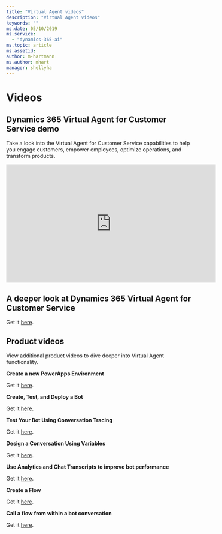 ```yaml
---
title: "Virtual Agent videos"
description: "Virtual Agent videos"
keywords: ""
ms.date: 05/10/2019
ms.service:
  - "dynamics-365-ai"
ms.topic: article
ms.assetid: 
author: m-hartmann
ms.author: mhart
manager: shellyha
---
```


# Videos 


## Dynamics 365 Virtual Agent for Customer Service demo

Take a look into the Virtual Agent for Customer Service capabilities to help you engage customers, empower employees, optimize operations, and transform products. 

<iframe width="560" height="315" src="https://www.youtube.com/embed/Pk-AVqQPUg8" frameborder="0" allow="accelerometer; autoplay; encrypted-media; gyroscope; picture-in-picture" allowfullscreen></iframe>


## A deeper look at Dynamics 365 Virtual Agent for Customer Service

Get it [here](https://microsoft.sharepoint.com/teams/CCIBotDesignerTeam/Shared%20Documents/General/Demo%20Assets/Airlift_2019-04/CCIVirtualAgentDeepDive_2019-04.mp4).





## Product videos

View additional product videos to dive deeper into Virtual Agent functionality. 

  **Create a new PowerApps Environment**

   Get it [here](https://go.microsoft.com/fwlink/?linkid=2079331).
   
  **Create, Test, and Deploy a Bot**

   Get it [here](https://go.microsoft.com/fwlink/?linkid=2062988).

  **Test Your Bot Using Conversation Tracing**

   Get it [here](https://go.microsoft.com/fwlink/?linkid=2063608). 
 
  **Design a Conversation Using Variables**

   Get it [here](https://go.microsoft.com/fwlink/?linkid=2063608).

  **Use Analytics and Chat Transcripts to improve bot performance**

   Get it [here](https://go.microsoft.com/fwlink/?linkid=2063181).

  **Create a Flow**

   Get it [here](https://go.microsoft.com/fwlink/?linkid=2079323).

  **Call a flow from within a bot conversation**

   Get it [here](https://go.microsoft.com/fwlink/?linkid=2079327).
